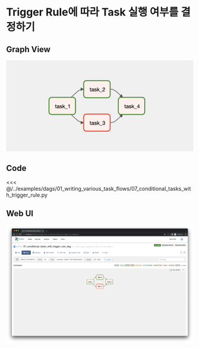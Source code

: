 # Trigger Rule에 따라 Task 실행 여부를 결정하기

## Graph View

![image-20220123003032553](./image-20220123003032553.png)



## Code

<<< @/../examples/dags/01_writing_various_task_flows/07_conditional_tasks_with_trigger_rule.py



## Web UI

![image-20220123003131411](./image-20220123003131411.png)
